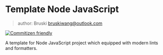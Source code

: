 # Template Node JavaScript

> author: Bruski <bruskiwang@outlook.com>

[![Commitizen friendly](https://img.shields.io/badge/commitizen-friendly-brightgreen.svg)](http://commitizen.github.io/cz-cli/)

A template for Node JavaScript project which equipped with modern lints and formatters.

